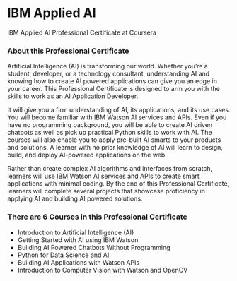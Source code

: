 # IBM Applied AI
IBM Applied AI Professional Certificate at Coursera

### About this Professional Certificate

Artificial Intelligence (AI) is transforming our world. Whether you’re a student, developer, or a technology consultant, understanding AI and knowing how to create AI powered applications can give you an edge in your career. This Professional Certificate is designed to arm you with the skills to work as an AI Application Developer.

It will give you a firm understanding of AI, its applications, and its use cases. You will become familiar with IBM Watson AI services and APIs. Even if you have no programming background, you will be able to create AI driven chatbots as well as pick up practical Python skills to work with AI. The courses will also enable you to apply pre-built AI smarts to your products and solutions. A learner with no prior knowledge of AI will learn to design, build, and deploy AI-powered applications on the web. 

Rather than create complex AI algorithms and interfaces from scratch, learners will use IBM Watson AI services and APIs to create smart applications with minimal coding. By the end of this Professional Certificate, learners will complete several projects that showcase proficiency in applying AI and building AI powered solutions.

### There are 6 Courses in this Professional Certificate

* Introduction to Artificial Intelligence (AI)
* Getting Started with AI using IBM Watson
* Building AI Powered Chatbots Without Programming
* Python for Data Science and AI
* Building AI Applications with Watson APIs
* Introduction to Computer Vision with Watson and OpenCV
